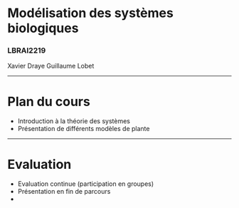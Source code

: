 
# Modélisation des systèmes biologiques

### LBRAI2219


Xavier Draye
Guillaume Lobet

----

# Plan du cours

- Introduction à la théorie des systèmes
- Présentation de différents modèles de plante 


---

# Evaluation

- Evaluation continue (participation en groupes)
- Présentation en fin de parcours
- 
